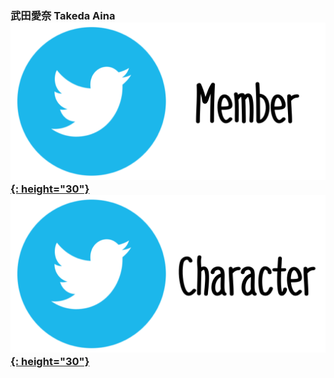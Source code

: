 ### 武田愛奈 Takeda Aina [![Icon_Twitter_Mem](../../../Img/Icon_Twitter_Mem.PNG){: height="30"}](https://twitter.com/aina__227) [![Icon_Twitter_Char](../../../Img/Icon_Twitter_Char.PNG){: height="30"}](https://twitter.com/_tsubomihiiragi) 
